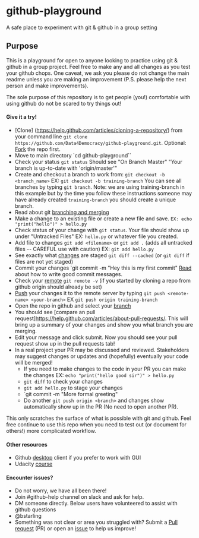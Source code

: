 # github-playground
A safe place to experiment with git &amp; github in a group setting


## Purpose
This is a playground for open to anyone looking to practice using git & github in a group project. Feel free to make any and all changes as you test your github chops. One caveat, we ask you please do not change the main readme unless you are making an improvement (P.S. please help the next person and make improvements).

The sole purpose of this repository is to get people (you!) comfortable with using github do not be scared to try things out!

#### Give it a try!

* [Clone] (https://help.github.com/articles/cloning-a-repository/) from your command line `git clone https://github.com/Data4Democracy/github-playground.git`. Optional: [Fork](https://help.github.com/articles/fork-a-repo/) the repo first.
* Move to main directory `cd github-playground``
* Check your status `git status` Should see "On Branch Master" "Your branch is up-to-date with 'origin/master'"
* Create and checkout a branch to work from: `git checkout -b <branch_name>` EX: `git checkout -b training-branch` You can see all branches by typing `git branch`. Note: we are using training-branch in this example but by the time you follow these instructions someone may have already created `training-branch` you should create a unique branch.
* Read about git [branching and merging](https://git-scm.com/book/en/v2/Git-Branching-Basic-Branching-and-Merging)
* Make a change to an existing file or create a new file and save. `EX: echo "print("hello")" > hello.py`
* Check status of your change with `git status`. Your file should show up under "Untracked Files" EX: `hello.py` or whatever file you created.
* Add file to changes `git add <filename>` or `git add .` (adds all untracked files -- CAREFUL use with caution) EX: `git add hello.py`
* See exactly what [changes](https://git-scm.com/docs/git-diff) are staged `git diff --cached` (or `git diff` if files are not yet staged)
* Commit your changes `git commit -m "Hey this is my first commit" [Read](http://chris.beams.io/posts/git-commit/) about how to write good commit messages.
* Check your [remote](https://help.github.com/articles/adding-a-remote/) `git remote -v` (if you started by cloning a repo from github origin should already be set)
* [Push](https://help.github.com/articles/pushing-to-a-remote/) your changes it to the remote server by typing `git push <remote-name> <your-branch>` EX `git push origin training-branch`
* Open the repo in github and select your [branch](https://help.github.com/articles/viewing-branches-in-your-repository/)
* You should see [compare an pull request]https://help.github.com/articles/about-pull-requests/. This will bring up a summary of your changes and show you what branch you are merging.
* Edit your message and click submit. Now you should see your pull request show up in the pull requests tab!
* In a real project your PR may be discussed and reviewed. Stakeholders may suggest changes or updates and (hopefully) eventually your code will be merged!
  * If you need to make changes to the code in your PR you can make the changes EX: `echo "print("hello good sir")" > hello.py`
  * `git diff` to check your changes
  * `git add hello.py` to stage your changes
  * `git commit -m "More formal greeting"
  * Do another `git push origin <branch>` and changes show automatically show up in the PR (No need to open another PR).

This only scratches the surface of what is possible with git and github. Feel free continue to use this repo when you need to test out (or document for others!) more complicated workflow.

#### Other resources
* Github [desktop](https://desktop.github.com/) client if you prefer to work with GUI
* Udacity [course](https://www.udacity.com/course/how-to-use-git-and-github--ud775)

#### Encounter issues?
* Do not worry, we have all been there!
* Join #github-help channel on slack and ask for help.
* DM someone directly. Below users have volunteered to assist with github questions
 * @bstarling
* Something was not clear or area you struggled with? Submit a [Pull request](https://help.github.com/articles/about-pull-requests/) (PR) or open an [issue](https://help.github.com/articles/creating-an-issue/) to help us improve!
